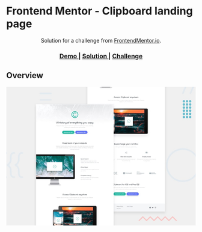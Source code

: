 # Frontend Mentor - Clipboard landing page

<div align="center">
   Solution for a challenge from  <a href="https://www.frontendmentor.io/" target="_blank">FrontendMentor.io</a>.
</div>

<div align="center">
  <h3>
    <a href="https://clip-board-landing-page.netlify.app">
      Demo
    </a>
    <span> | </span>
    <a href="https://github.com/wenadev/frontend-mentor/tree/main/Responsive/Clipboard%20Landing%20Challenge">
      Solution
    </a>
    <span> | </span>
    <a href="https://www.frontendmentor.io/challenges/clipboard-landing-page-5cc9bccd6c4c91111378ecb9/hub/clipboard-landing-page-5xrMgBZpb">
      Challenge
    </a>
  </h3>
</div>

## Overview

![Design preview for the Clipboard landing page coding challenge](./design/desktop-preview.jpg)
